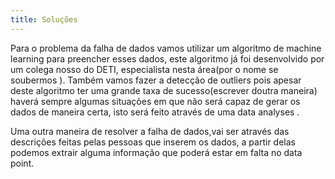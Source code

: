 ```yaml
---
title: Soluções
---
```


Para o problema da falha de dados vamos utilizar um algoritmo de machine learning para preencher esses dados, este algoritmo já foi desenvolvido por um colega nosso do DETI, especialista nesta área(por o nome se soubermos ). Também vamos fazer a detecção de outliers pois apesar deste algoritmo ter uma grande taxa de sucesso(escrever doutra maneira) haverá sempre algumas situações em que não será capaz de gerar os dados de maneira certa, isto será feito através de uma data analyses .

Uma outra maneira de resolver a falha de dados,vai ser através das descrições feitas pelas pessoas que inserem os dados, a partir delas podemos extrair alguma informação que poderá estar em falta no data point.
